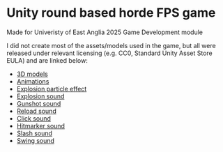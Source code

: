 # Unity round based horde FPS game
Made for Univeristy of East Anglia 2025 Game Development module

I did not create most of the assets/models used in the game, but all were released under relevant licensing (e.g. CC0, Standard Unity Asset Store EULA) and are linked below:
- [3D models](https://quaternius.com/)
- [Animations](https://www.mixamo.com/)
- [Explosion particle effect](https://assetstore.unity.com/packages/vfx/particles/particle-pack-127325)
- [Explosion sound](https://assetstore.unity.com/packages/audio/sound-fx/shooting-sound-177096)
- [Gunshot sound](https://freesound.org/s/369528/)
- [Reload sound](https://freesound.org/s/585256/) 
- [Click sound](https://freesound.org/s/580827/)
- [Hitmarker sound](https://freesound.org/s/322640/)
- [Slash sound](https://freesound.org/s/574820/)
- [Swing sound](https://freesound.org/s/394426/)
